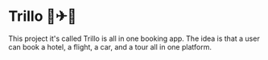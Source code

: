 # Trillo 🏨✈🚗

This project it's called Trillo is all in one booking app. The idea is that a user can book a hotel, a flight, a car, and a tour all in one platform.
